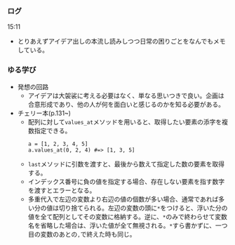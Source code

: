 ### ログ
15:11  
- とりあえずアイデア出しの本流し読みしつつ日常の困りごとをなんでもメモしている。  

### ゆる学び
- 発想の回路  
  - アイデアは大袈裟に考える必要はなく、単なる思いつきで良い。企画は合意形成であり、他の人が何を面白いと感じるのかを知る必要がある。  
- チェリー本(p.131~)  
  - 配列に対して`values_at`メソッドを用いると、取得したい要素の添字を複数指定できる。 
    ```
    a = [1, 2, 3, 4, 5]
    a.values_at(0, 2, 4) #=> [1, 3, 5] 
    ```  
  - `last`メソッドに引数を渡すと、最後から数えて指定した数の要素を取得する。  
  - インデックス番号に負の値を指定する場合、存在しない要素を指す数字を渡すとエラーとなる。  
  - 多重代入で左辺の変数より右辺の値の個数が多い場合、通常であれば多い分の値は切り捨てられる。左辺の変数の頭に`*`をつけると、浮いた分の値を全て配列としてその変数に格納する。逆に、`*`のみで終わらせて変数名を省略した場合は、浮いた値が全て無視される。`*`すら書かずに、一つ目の変数のあとの`,`で終えた時も同じ。  
